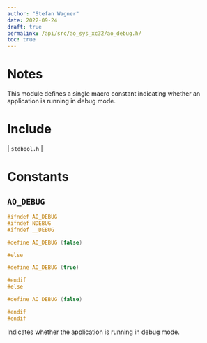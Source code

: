 ```yaml
---
author: "Stefan Wagner"
date: 2022-09-24
draft: true
permalink: /api/src/ao_sys_xc32/ao_debug.h/
toc: true
---
```


# Notes

This module defines a single macro constant indicating whether an application is running in debug mode.

# Include

| `stdbool.h` |

# Constants

## `AO_DEBUG`

```c
#ifndef AO_DEBUG
#ifndef NDEBUG
#ifndef __DEBUG

#define AO_DEBUG (false)

#else

#define AO_DEBUG (true)

#endif
#else

#define AO_DEBUG (false)

#endif
#endif
```

Indicates whether the application is running in debug mode.
